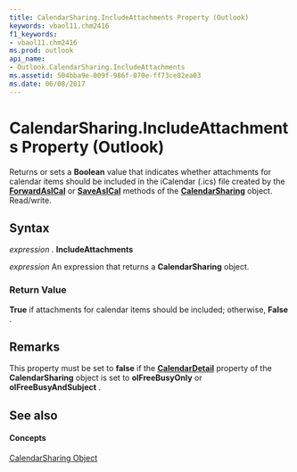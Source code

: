 ```yaml
---
title: CalendarSharing.IncludeAttachments Property (Outlook)
keywords: vbaol11.chm2416
f1_keywords:
- vbaol11.chm2416
ms.prod: outlook
api_name:
- Outlook.CalendarSharing.IncludeAttachments
ms.assetid: 504bba9e-009f-986f-070e-ff73ce82ea03
ms.date: 06/08/2017
---
```



# CalendarSharing.IncludeAttachments Property (Outlook)

Returns or sets a  **Boolean** value that indicates whether attachments for calendar items should be included in the iCalendar (.ics) file created by the **[ForwardAsICal](calendarsharing-forwardasical-method-outlook.md)** or **[SaveAsICal](calendarsharing-saveasical-method-outlook.md)** methods of the **[CalendarSharing](calendarsharing-object-outlook.md)** object. Read/write.


## Syntax

 _expression_ . **IncludeAttachments**

 _expression_ An expression that returns a **CalendarSharing** object.


### Return Value

 **True** if attachments for calendar items should be included; otherwise, **False** .


## Remarks

This property must be set to  **false** if the **[CalendarDetail](calendarsharing-calendardetail-property-outlook.md)** property of the **CalendarSharing** object is set to **olFreeBusyOnly** or **olFreeBusyAndSubject** .


## See also


#### Concepts


[CalendarSharing Object](calendarsharing-object-outlook.md)

